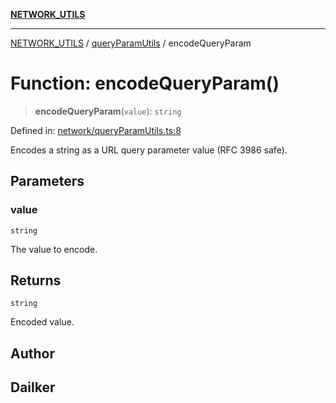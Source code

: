 [**NETWORK_UTILS**](../../README.md)

***

[NETWORK_UTILS](../../README.md) / [queryParamUtils](../README.md) / encodeQueryParam

# Function: encodeQueryParam()

> **encodeQueryParam**(`value`): `string`

Defined in: [network/queryParamUtils.ts:8](https://github.com/dailker/everyutil/blob/7c30ec40bbb398255a9be572db0a537e8bcb9c11/src/network/queryParamUtils.ts#L8)

Encodes a string as a URL query parameter value (RFC 3986 safe).

## Parameters

### value

`string`

The value to encode.

## Returns

`string`

Encoded value.

## Author

## Dailker
